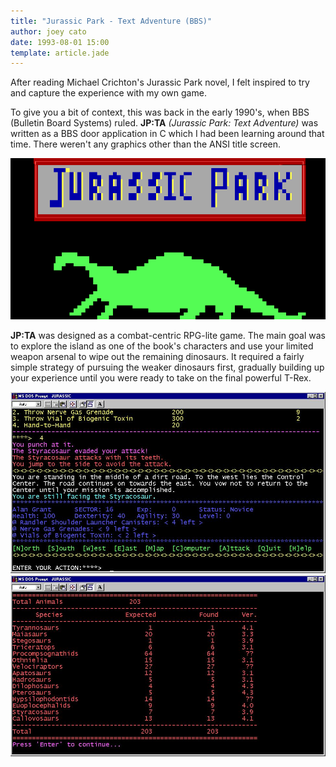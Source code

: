 ```yaml
---
title: "Jurassic Park - Text Adventure (BBS)"
author: joey cato
date: 1993-08-01 15:00
template: article.jade
---
```



After reading Michael Crichton's Jurassic Park novel, I felt inspired to try and capture the experience with my own
game. 

<span class="more"></span>

To give you a bit of context, this was back in the early 1990's, when BBS (Bulletin Board Systems) ruled.  **JP:TA** *(Jurassic Park: Text Adventure)* was written as a BBS door application in C which I had been learning around that time. There weren't any graphics other than the ANSI title screen.


<img src="jplogo.gif" style="width:720px"/>

**JP:TA** was designed as a combat-centric RPG-lite game. The main goal was to explore the island as one of the book's characters and use your limited weapon arsenal to wipe out the remaining dinosaurs. It required a fairly simple strategy of  pursuing the weaker dinosaurs first, gradually building up your experience until you were ready to take on the final powerful T-Rex.


<img src="jpscr1.jpg" style="width:972px"/>

<img src="jpscr2.jpg" style="width:972px"/>
